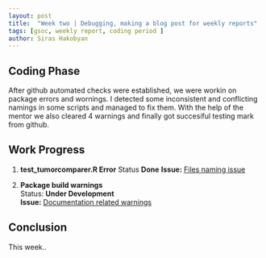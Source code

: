 ```yaml
---
layout: post
title:  "Week two | Debugging, making a blog post for weekly reports"
tags: [gsoc, weekly report, coding period ]
author: Siras Hakobyan
---
```


## Coding Phase

After github automated checks were established, we were workin on package errors and wornings. 
I detected some inconsistent and conflicting namings in some scripts and managed to fix them. With the help of the mentor we also cleared 4 warnings and finally got succesiful testing mark from github.

## Work Progress

1. **test_tumorcomparer.R Error**
    Status **Done**
    **Issue:** [Files naming issue](https://github.com/sanderlab/tumorcomparer/issues/4)

2. **Package build warnings**  
    Status: **Under Development**  
    **Issue:** [Documentation related warnings](https://github.com/sanderlab/tumorcomparer/issues/5)

## Conclusion  

This week..
